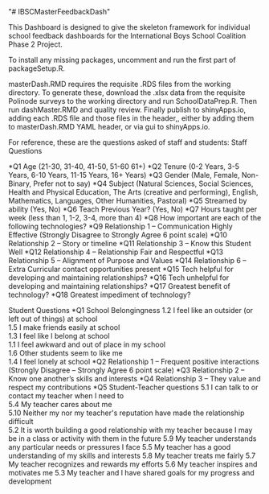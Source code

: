 "# IBSCMasterFeedbackDash" 

This Dashboard is designed to give the skeleton framework for individual school feedback dashboards for the International Boys School Coalition Phase 2 Project.

To install any missing packages, uncomment and run the first part of packageSetup.R.

masterDash.RMD requires the requisite .RDS files from the working directory.  To generate these, download the .xlsx data from the requisite Polinode surveys to the working directory and run SchoolDataPrep.R.  Then run dashMaster.RMD and quality review.  Finally publish to shinyApps.io, adding each .RDS file and those files in the header,, either by adding them to masterDash.RMD YAML header, or via gui to shinyApps.io.

For reference, these are the questions asked of staff and students:
Staff Questions

*Q1 Age (21-30, 31-40, 41-50, 51-60 61+)
*Q2 Tenure (0-2 Years, 3-5 Years, 6-10 Years, 11-15 Years, 16+ Years)
*Q3 Gender (Male, Female, Non-Binary, Prefer not to say)
*Q4 Subject (Natural Sciences, Social Sciences, Health and Physical Education, The Arts (creative and performing), English, Mathematics, Languages, Other Humanities, Pastoral)
*Q5 Streamed by ability (Yes, No)
*Q6 Teach Previous Year? (Yes, No)
*Q7 Hours taught per week (less than 1, 1-2, 3-4, more than 4)
*Q8 How important are each of the following technologies?
*Q9 Relationship 1 – Communication Highly Effective (Strongly Disagree to Strongly Agree 6 point scale)
*Q10 Relationship 2 – Story or timeline
*Q11 Relationship 3 – Know this Student Well
*Q12 Relationship 4 – Relationship Fair and Respectful
*Q13 Relationship 5 – Alignment of Purpose and Values
*Q14 Relationship 6 – Extra Curricular contact opportunities present
*Q15 Tech helpful for developing and maintaining relationships?
*Q16 Tech unhelpful for developing and maintaining relationships?
*Q17 Greatest benefit of technology?
*Q18 Greatest impediment of technology?

Student Questions
*Q1 School Belongingness
1.2 I feel like an outsider (or left out of things) at school			
1.5 I make friends easily at school			
1.3 I feel like I belong at school		
1.1 I feel awkward and out of place in my school		
1.6 Other students seem to like me		
1.4 I feel lonely at school
*Q2 Relationship 1 – Frequent positive interactions (Strongly Disagree – Strongly Agree 6 point scale)
*Q3 Relationship 2 – Know one another’s skills and interests
*Q4 Relationship 3 – They value and respect my contributions
*Q5 Student-Teacher questions 
5.1 I can talk to or contact my teacher when I need to			
5.4 My teacher cares about me					
5.10 Neither my nor my teacher's reputation have made the relationship difficult		
5.2 It is worth building a good relationship with my teacher because I may be in a class or activity with them in the future
5.9 My teacher understands any particular needs or pressures I face
5.5 My teacher has a good understanding of my skills and interests
5.8 My teacher treats me fairly
5.7 My teacher recognizes and rewards my efforts
5.6 My teacher inspires and motivates me
5.3 My teacher and I have shared goals for my progress and development
